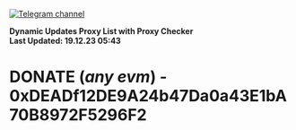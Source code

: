[![Telegram channel](https://img.shields.io/endpoint?url=https://runkit.io/damiankrawczyk/telegram-badge/branches/master?url=https://t.me/n4z4v0d)](https://t.me/n4z4v0d) 

**Dynamic Updates Proxy List with Proxy Checker**  
**Last Updated: 19.12.23 05:43**

# DONATE (_any evm_) - 0xDEADf12DE9A24b47Da0a43E1bA70B8972F5296F2
